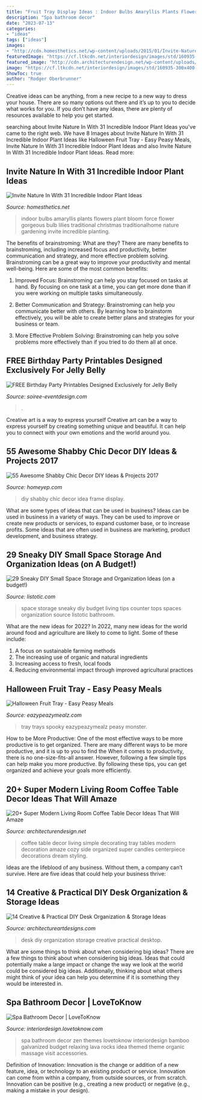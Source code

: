 ```yaml
---
title: "Fruit Tray Display Ideas : Indoor Bulbs Amaryllis Plants Flowers Plant Bloom Force Flower Gorgeous Bulb Lilies Traditional Christmas Traditionalhome Nature Gardening Invite Incredible Planting"
description: "Spa bathroom decor"
date: "2023-07-13"
categories:
- "ideas"
tags: ["ideas"]
images:
- "http://cdn.homesthetics.net/wp-content/uploads/2015/01/Invite-Nature-In-With-20-Incredible-Indoor-Plants-Ideas-homesthetics-25.jpg"
featuredImage: "https://cf.ltkcdn.net/interiordesign/images/std/160935-300x400-spaobjects.jpg"
featured_image: "http://cdn.architecturendesign.net/wp-content/uploads/2015/11/AD-16-simple-cozy-living-room-decor.jpg"
image: "https://cf.ltkcdn.net/interiordesign/images/std/160935-300x400-spaobjects.jpg"
ShowToc: true
author: "Rodger Oberbrunner"
---
```



Creative ideas can be anything, from a new recipe to a new way to dress your house. There are so many options out there and it’s up to you to decide what works for you. If you don’t have any ideas, there are plenty of resources available to help you get started.

	

		
searching about Invite Nature In With 31 Incredible Indoor Plant Ideas you've came to the right web. We have 8 Images about Invite Nature In With 31 Incredible Indoor Plant Ideas like Halloween Fruit Tray - Easy Peasy Meals, Invite Nature In With 31 Incredible Indoor Plant Ideas and also Invite Nature In With 31 Incredible Indoor Plant Ideas. Read more:
		
    
## Invite Nature In With 31 Incredible Indoor Plant Ideas

<img loading=lazy src="http://cdn.homesthetics.net/wp-content/uploads/2015/01/Invite-Nature-In-With-20-Incredible-Indoor-Plants-Ideas-homesthetics-25.jpg" onerror="this.onerror=null;this.src='https://tse1.mm.bing.net/th?id=OIP.cYqTe8mQaiE68QYBFT4wHQHaLi&amp;pid=15.1';" alt="Invite Nature In With 31 Incredible Indoor Plant Ideas">

_Source: homesthetics.net_

>indoor bulbs amaryllis plants flowers plant bloom force flower gorgeous bulb lilies traditional christmas traditionalhome nature gardening invite incredible planting. 

	

The benefits of brainstroming: What are they?
There are many benefits to brainstroming, including increased focus and productivity, better communication and strategy, and more effective problem solving. Brainstroming can be a great way to improve your productivity and mental well-being. Here are some of the most common benefits: 
1. Improved Focus: Brainstroming can help you stay focused on tasks at hand. By focusing on one task at a time, you can get more done than if you were working on multiple tasks simultaneously. 

2. Better Communication and Strategy: Brainstroming can help you communicate better with others. By learning how to brainstorm effectively, you will be able to create better plans and strategies for your business or team. 

3. More Effective Problem Solving: Brainstroming can help you solve problems more effectively than if you tried to do them all at once.

    
## FREE Birthday Party Printables Designed Exclusively For Jelly Belly

<img loading=lazy src="https://soiree-eventdesign.com/wp-content/uploads/2015/06/Vintage-Denim-party-decorations.jpg" onerror="this.onerror=null;this.src='https://tse3.mm.bing.net/th?id=OIP.Hlk7KuA_1P1-8av6zk1WrQHaKv&amp;pid=15.1';" alt="FREE Birthday Party Printables Designed Exclusively for Jelly Belly">

_Source: soiree-eventdesign.com_

>. 

	

Creative art is a way to express yourself
Creative art can be a way to express yourself by creating something unique and beautiful. It can help you to connect with your own emotions and the world around you.

    
## 55 Awesome Shabby Chic Decor DIY Ideas &amp; Projects 2017

<img loading=lazy src="http://homeyep.com/wp-content/uploads/2017/03/shabby-chic-decor-diy/38-shabby-chic-decor-diy-ideas.jpg" onerror="this.onerror=null;this.src='https://tse3.mm.bing.net/th?id=OIP.jtXQMdoOBcVx0gi80KVmYwHaJ3&amp;pid=15.1';" alt="55 Awesome Shabby Chic Decor DIY Ideas &amp; Projects 2017">

_Source: homeyep.com_

>diy shabby chic decor idea frame display. 

	

What are some types of ideas that can be used in business?
Ideas can be used in business in a variety of ways. They can be used to improve or create new products or services, to expand customer base, or to increase profits. Some ideas that are often used in business are marketing, product development, and business strategy.

    
## 29 Sneaky DIY Small Space Storage And Organization Ideas (on A Budget!)

<img loading=lazy src="http://www.listotic.com/wp-content/uploads/2015/05/17.-Use-tiered-storage-for-small-counter-tops-29-Sneaky-Tips-For-Small-Space-Living.jpg" onerror="this.onerror=null;this.src='https://tse2.mm.bing.net/th?id=OIP.D8Ka1VoRjc0C2aby4YuSYQHaLH&amp;pid=15.1';" alt="29 Sneaky DIY Small Space Storage and Organization Ideas (on a budget!)">

_Source: listotic.com_

>space storage sneaky diy budget living tips counter tops spaces organization source listotic bathroom. 

	

What are the new ideas for 2022?
In 2022, many new ideas for the world around food and agriculture are likely to come to light. Some of these include: 
1. A focus on sustainable farming methods 
2. The increasing use of organic and natural ingredients 
3. Increasing access to fresh, local foods 
4. Reducing environmental impact through improved agricultural practices 

    
## Halloween Fruit Tray - Easy Peasy Meals

<img loading=lazy src="https://www.eazypeazymealz.com/wp-content/uploads/2016/06/spooky-fruit-tray-1.jpg" onerror="this.onerror=null;this.src='https://tse1.mm.bing.net/th?id=OIP.3JS2BWAf3oC4I3guAsdxogHaLH&amp;pid=15.1';" alt="Halloween Fruit Tray - Easy Peasy Meals">

_Source: eazypeazymealz.com_

>tray trays spooky eazypeazymealz peasy monster. 

	

How to be More Productive: One of the most effective ways to be more productive is to get organized. There are many different ways to be more productive, and it is up to you to find the
When it comes to productivity, there is no one-size-fits-all answer. However, following a few simple tips can help make you more productive. By following these tips, you can get organized and achieve your goals more efficiently.

    
## 20+ Super Modern Living Room Coffee Table Decor Ideas That Will Amaze

<img loading=lazy src="http://cdn.architecturendesign.net/wp-content/uploads/2015/11/AD-16-simple-cozy-living-room-decor.jpg" onerror="this.onerror=null;this.src='https://tse2.mm.bing.net/th?id=OIP.NZ5qv21eIchntgDM6PaTZgHaLG&amp;pid=15.1';" alt="20+ Super Modern Living Room Coffee Table Decor Ideas That Will Amaze">

_Source: architecturendesign.net_

>coffee table decor living simple decorating tray tables modern decoration amaze cozy side organized super candles centerpiece decorations dream styling. 

	

Ideas are the lifeblood of any business. Without them, a company can’t survive. Here are five ideas that could help your business thrive:

    
## 14 Creative &amp; Practical DIY Desk Organization &amp; Storage Ideas

<img loading=lazy src="https://www.architectureartdesigns.com/wp-content/uploads/2015/03/14-Creative-Practical-DIY-Desk-Organization-Storage-Ideas-12.jpg" onerror="this.onerror=null;this.src='https://tse3.mm.bing.net/th?id=OIP.XXwTj0N_Njnf02cQGmCicAHaMH&amp;pid=15.1';" alt="14 Creative &amp; Practical DIY Desk Organization &amp; Storage Ideas">

_Source: architectureartdesigns.com_

>desk diy organization storage creative practical desktop. 

	

What are some things to think about when considering big ideas?
There are a few things to think about when considering big ideas. Ideas that could potentially make a large impact or change the way we look at the world could be considered big ideas. Additionally, thinking about what others might think of your idea can help you determine if it is something they would be interested in.

    
## Spa Bathroom Decor | LoveToKnow

<img loading=lazy src="https://cf.ltkcdn.net/interiordesign/images/std/160935-300x400-spaobjects.jpg" onerror="this.onerror=null;this.src='https://tse2.mm.bing.net/th?id=OIP._zROwXYibUmgYmc3tdJ_0gAAAA&amp;pid=15.1';" alt="Spa Bathroom Decor | LoveToKnow">

_Source: interiordesign.lovetoknow.com_

>spa bathroom decor zen themes lovetoknow interiordesign bamboo galvanized budget relaxing lava rocks idea themed theme organic massage visit accessories. 

	

Definition of Innovation:
Innovation is the change or addition of a new feature, idea, or technology to an existing product or service. Innovation can come from within a company, from outside sources, or from scratch. Innovation can be positive (e.g., creating a new product) or negative (e.g., making a mistake in your design).

